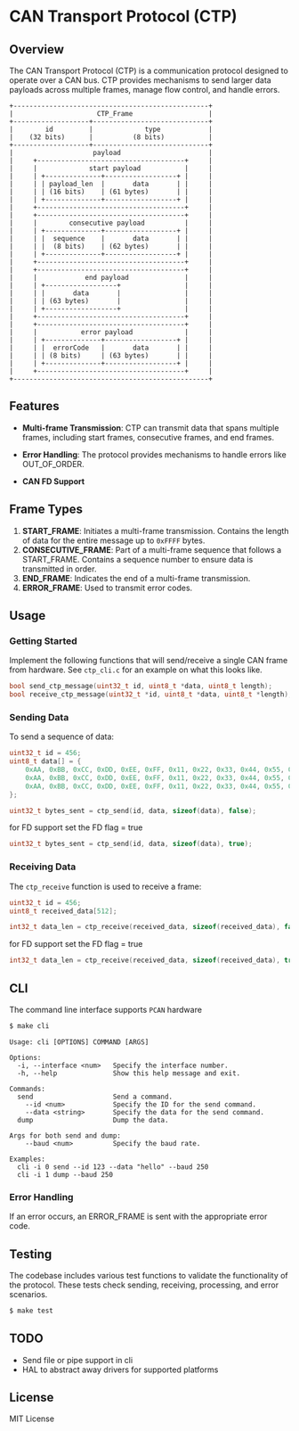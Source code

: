 # CAN Transport Protocol (CTP)

## Overview

The CAN Transport Protocol (CTP) is a communication protocol designed to operate over a CAN bus. CTP provides mechanisms to send larger data payloads across multiple frames, manage flow control, and handle errors.

```plaintext
+-------------------------------------------------+  
|                     CTP_Frame                   |  
+-------------------+-----------------------------+  
|        id         |             type            |  
|    (32 bits)      |          (8 bits)           |  
+-------------------+-----------------------------+  
|                    payload                      |  
|     +-------------------------------------+     |  
|     |             start payload           |     |  
|     | +--------------+------------------+ |     |
|     | | payload_len  |       data       | |     |
|     | | (16 bits)    | (61 bytes)       | |     |
|     | +--------------+------------------+ |     |
|     +-------------------------------------+     |
|     +-------------------------------------+     |
|     |        consecutive payload          |     |
|     | +--------------+------------------+ |     |
|     | |  sequence    |       data       | |     |
|     | |  (8 bits)    | (62 bytes)       | |     |
|     | +--------------+------------------+ |     |
|     +-------------------------------------+     |
|     +-------------------------------------+     |
|     |            end payload              |     |
|     | +------------------+                |     |
|     | |       data       |                |     |
|     | | (63 bytes)       |                |     |
|     | +------------------+                |     |
|     +-------------------------------------+     |
|     +-------------------------------------+     |
|     |           error payload             |     |
|     | +--------------+------------------+ |     |
|     | |  errorCode   |       data       | |     |
|     | | (8 bits)     | (63 bytes)       | |     |
|     | +--------------+------------------+ |     |
|     +-------------------------------------+     |
+-------------------------------------------------+
```

## Features

- **Multi-frame Transmission**: CTP can transmit data that spans multiple frames, including start frames, consecutive frames, and end frames.

- **Error Handling**: The protocol provides mechanisms to handle errors like OUT_OF_ORDER.
- **CAN FD Support**

## Frame Types

1. **START_FRAME**: Initiates a multi-frame transmission. Contains the length of data for the entire message up to `0xFFFF` bytes.
2. **CONSECUTIVE_FRAME**: Part of a multi-frame sequence that follows a START_FRAME. Contains a sequence number to ensure data is transmitted in order.
3. **END_FRAME**: Indicates the end of a multi-frame transmission.
4. **ERROR_FRAME**: Used to transmit error codes.

## Usage

### Getting Started

Implement the following functions that will send/receive a single CAN frame from hardware.
See `ctp_cli.c` for an example on what this looks like.

```c
bool send_ctp_message(uint32_t id, uint8_t *data, uint8_t length);
bool receive_ctp_message(uint32_t *id, uint8_t *data, uint8_t *length);
```

### Sending Data

To send a sequence of data:

```c
uint32_t id = 456;
uint8_t data[] = {
    0xAA, 0xBB, 0xCC, 0xDD, 0xEE, 0xFF, 0x11, 0x22, 0x33, 0x44, 0x55, 0x66, 0x77, 0x88, 0x99,
    0xAA, 0xBB, 0xCC, 0xDD, 0xEE, 0xFF, 0x11, 0x22, 0x33, 0x44, 0x55, 0x66, 0x77, 0x88, 0x99,
    0xAA, 0xBB, 0xCC, 0xDD, 0xEE, 0xFF, 0x11, 0x22, 0x33, 0x44, 0x55, 0x66, 0x77, 0x88, 0x99
};

uint32_t bytes_sent = ctp_send(id, data, sizeof(data), false);
```
for FD support set the FD flag = true

```c
uint32_t bytes_sent = ctp_send(id, data, sizeof(data), true);
```

### Receiving Data

The `ctp_receive` function is used to receive a frame:

```c
uint32_t id = 456;
uint8_t received_data[512];

int32_t data_len = ctp_receive(received_data, sizeof(received_data), false);
```

for FD support set the FD flag = true

```c
int32_t data_len = ctp_receive(received_data, sizeof(received_data), true);
```

## CLI

The command line interface supports `PCAN` hardware

```c
$ make cli
```

```plaintext
Usage: cli [OPTIONS] COMMAND [ARGS]

Options:
  -i, --interface <num>   Specify the interface number.
  -h, --help              Show this help message and exit.

Commands:
  send                    Send a command.
    --id <num>            Specify the ID for the send command.
    --data <string>       Specify the data for the send command.
  dump                    Dump the data.

Args for both send and dump:
    --baud <num>          Specify the baud rate.

Examples:
  cli -i 0 send --id 123 --data "hello" --baud 250
  cli -i 1 dump --baud 250
```


### Error Handling

If an error occurs, an ERROR_FRAME is sent with the appropriate error code.


## Testing

The codebase includes various test functions to validate the functionality of the protocol. These tests check sending, receiving, processing, and error scenarios.

```c
$ make test
```

## TODO
 * Send file or pipe support in cli
 * HAL to abstract away drivers for supported platforms

## License

MIT License

